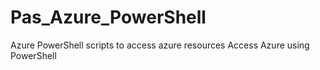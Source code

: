 # Pas_Azure_PowerShell
Azure PowerShell scripts to access azure resources
Access Azure using PowerShell 
